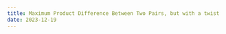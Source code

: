 ```yaml
---
title: Maximum Product Difference Between Two Pairs, but with a twist
date: 2023-12-19
---
```

<link rel="stylesheet" href="https://yjian012.github.io/Yi-blog/styles.css">
    <!--markdown-->
    <!--script src='https://polyfill.io/v3/polyfill.min.js?features=es6'/-->
    <script src='https://cdnjs.cloudflare.com/ajax/libs/jquery/3.1.1/jquery.min.js' type='text/javascript'/>
    <script src='https://cdnjs.cloudflare.com/ajax/libs/highlight.js/9.9.0/highlight.min.js' type='text/javascript'/>
    <script src='https://cdnjs.cloudflare.com/ajax/libs/showdown/1.6.2/showdown.min.js' type='text/javascript'/>
    <link href='https://cdnjs.cloudflare.com/ajax/libs/highlight.js/9.9.0/styles/default.min.css' id='markdown' rel='stylesheet'/>
    
    <!--markdown then mathjax-->
    <script>
        function loadScript(src){
          return new Promise(function(resolve, reject){
            let script = document.createElement(&#39;script&#39;);
            script.src = src;
            script.onload = () =&gt; resolve(script);
            script.onerror = () =&gt; reject(new Error(`Script load error for ${src}`));
            document.head.append(script);
          });
        }
        loadScript(&quot;https://yjian012.github.io/Yi-blog/markdown-highlight-in-blogger.js&quot;).then(script=&gt;loadScript(&quot;https://yjian012.github.io/Yi-blog/scripts.js&quot;));
      //https://mxp22.surge.sh/markdown-highlight-in-blogger.js
    </script>
<pre>
Yesterday's daily problem, E1913. Maximum Product Difference Between Two Pairs, is a very easy one.

Description:
<blockquote>The product difference between two pairs (a, b) and (c, d) is defined as (a * b) - (c * d).

For example, the product difference between (5, 6) and (2, 7) is (5 * 6) - (2 * 7) = 16.
Given an integer array nums, choose four distinct indices w, x, y, and z such that the product difference between pairs (nums[w], nums[x]) and (nums[y], nums[z]) is maximized.

Return the maximum such product difference.

Constraints:
  4 <= nums.length <= $10^4$
  1 <= nums[i] <= $10^4$</blockquote>

This problem is very easy, one just needs to find the largest two numbers and the smallest two. This works because all the elements are positive.

So, naturally, I wonder, what if 0 and negative numbers are allowed? I.e, the second constraint becomes $-10^4$ &lt;= nums[i] &lt;= $10^4$?

At first, I thought, this is just a little more complicated. But as I attempted to solve it, I figured that this problem has quite a few special situations that I must take care of. It takes a lot of patience and carefulness.

Here is the test program that I wrote in C++. Are you able to solve this problem correctly? (The solution must still be $O(n)$.)
(Let me know if you translated it into a different language. I'll add them or link them.)
</pre>
<pre class="markdown">
```cpp
#include &lt;bits/stdc++.h>
using namespace std;
int yourSolution(vector&lt;int> &v){
    //input your solution here
    
    
    
    
    
    
}
int bruteForce(const vector&lt;int> &v,int &i1,int &i2,int &i3,int &i4){
    const int sz=v.size();
    int r=0,e1,e2,e3,e4,t;
    for(int i=0;i&lt;sz;++i){
        e1=v[i];
        for(int j=i+1;j&lt;sz;++j){
            e2=v[j];
            for(int k=j+1;k&lt;sz;++k){
                e3=v[k];
                for(int l=k+1;l&lt;sz;++l){
                    e4=v[l];
                    t=abs(e1*e2-e3*e4);
                    if(t>r) r=t,i1=e1,i2=e2,i3=e3,i4=e4;
                    t=abs(e1*e3-e2*e4);
                    if(t>r) r=t,i1=e1,i2=e3,i3=e2,i4=e4;
                    t=abs(e1*e4-e3*e2);
                    if(t>r) r=t,i1=e1,i2=e4,i3=e3,i4=e2;
                }
            }
        }
    }
    return r;
}
default_random_engine rg(chrono::system_clock::now().time_since_epoch().count());
uniform_int_distribution&lt;int> rollEle(1,10000);
const int optSize=12;
const int maxSize=32;
uniform_int_distribution&lt;int> rollPos(0,maxSize-1);
uniform_int_distribution&lt;int> roll0(0,1);
uniform_int_distribution&lt;int> rollExtreme(0,1);
void noNeg(vector&lt;int> &v){
    v.resize(maxSize);
    for(int i=0;i&lt;maxSize;++i) v[i]=rollEle(rg);
    if(roll0(rg)) for(int i=0;i&lt;3;++i) v[rollPos(rg)]=0;
}
void noPos(vector&lt;int> &v){
    v.resize(maxSize);
    for(int i=0;i&lt;maxSize;++i) v[i]=-rollEle(rg);
    if(roll0(rg)) for(int i=0;i&lt;3;++i) v[rollPos(rg)]=0;
}
void mixed(vector&lt;int> &v){
    v.resize(maxSize);
    for(int i=0;i&lt;maxSize/2;++i) v[i]=rollEle(rg);
    for(int i=maxSize/2;i&lt;maxSize;++i) v[i]=-rollEle(rg);
    if(roll0(rg)) for(int i=0;i&lt;3;++i) v[rollPos(rg)]=0;
}
void neg2posN(vector&lt;int> &v){
    if(rollExtreme(rg)){
        v=vector&lt;int>{1,1,1,1,1,3,1,-1000,1,1,1,1,1,1,1,-1000,1,1,1,1,2,1,1,1,1};
        if(rollExtreme(rg)) v=vector&lt;int>{1,1,1,1,1,3,1,1000,1,1,1,1,1,1,1,-1000,1,1,1,1,-2,1,1,1,1};
        if(roll0(rg)) v[0]=0;
        return;
    }
    v.resize(maxSize);
    for(int i=2;i&lt;maxSize;++i) v[i]=rollEle(rg);
    if(roll0(rg)) for(int i=0;i&lt;3;++i) v[rollPos(rg)]=0;
    v[0]=-rollEle(rg);
    v[1]=-rollEle(rg);
}
void neg1posN(vector&lt;int> &v){
    v.resize(maxSize);
    for(int i=2;i&lt;maxSize;++i) v[i]=rollEle(rg);
    if(roll0(rg)) for(int i=0;i&lt;3;++i) v[rollPos(rg)]=0;
    v[rollPos(rg)]=-rollEle(rg);
}
void pos2negN(vector&lt;int> &v){
    if(rollExtreme(rg)){
        v=vector&lt;int>{-1,-1,-1,-1,-1,-3,1,-1000,-1,-1,-1,-1,-1,-1,-1,1000,-1,-1,-1,-1,-2,-1,-1,-1,-1};
        if(rollExtreme(rg)) v=vector&lt;int>{1,1,1,1,1,3,1,-1000,1,1,1,1,1,1,1,-1000,1,1,1,1,2,1,1,1,1};
        if(roll0(rg)) v[0]=0;
        return;
    }
    v.resize(maxSize);
    for(int i=2;i&lt;maxSize;++i) v[i]=-rollEle(rg);
    if(roll0(rg)) for(int i=0;i&lt;3;++i) v[rollPos(rg)]=0;
    v[0]=rollEle(rg);
    v[1]=rollEle(rg);
}
void pos1negN(vector&lt;int> &v){
    v.resize(maxSize);
    for(int i=2;i&lt;maxSize;++i) v[i]=-rollEle(rg);
    if(roll0(rg)) for(int i=0;i&lt;3;++i) v[rollPos(rg)]=0;
    v[rollPos(rg)]=rollEle(rg);
}
void pos2neg2(vector&lt;int> &v){
    v.resize(4);
    v[0]=rollEle(rg);
    v[1]=-rollEle(rg);
    v[2]=-rollEle(rg);
    v[3]=rollEle(rg);
}
void pos2neg2and0(vector&lt;int> &v){
    v.resize(maxSize);
    v[0]=rollEle(rg);
    v[1]=-rollEle(rg);
    v[2]=-rollEle(rg);
    v[3]=rollEle(rg);
}
void pos2neg1and0(vector&lt;int> &v){
    v=vector&lt;int>(maxSize,0);
    v[0]=rollEle(rg);
    v[1]=-rollEle(rg);
    v.back()=rollEle(rg);
}
void neg2pos1and0(vector&lt;int> &v){
    v=vector&lt;int>(maxSize,0);
    v[0]=-rollEle(rg);
    v[1]=rollEle(rg);
    v.back()=-rollEle(rg);
}
void neg1pos1and0(vector&lt;int> &v){
    v=vector&lt;int>(maxSize,0);
    v[1]=rollEle(rg);
    v.back()=-rollEle(rg);
}
void (*updateTest[optSize]) (vector&lt;int>&)={noNeg,noPos,mixed,neg2posN,neg1posN,pos2negN,pos1negN,pos2neg2,pos2neg2and0,pos2neg1and0,neg2pos1and0,neg1pos1and0};
int main(){
    int i1,i2,i3,i4;
    int repeat=10000;
    vector&lt;int> test;
    uniform_int_distribution&lt;int> rollOpt(0,optSize-1);
    for(int i=0;i&lt;repeat;++i){
        updateTest[rollOpt(rg)](test);
        int result=yourSolution(test);
        int maxi=bruteForce(test,i1,i2,i3,i4);
        if(result!=maxi){
            cout&lt;&lt;"iteration number:"&lt;&lt;i&lt;&lt;endl;
            cout&lt;&lt;"input is ";
            for(auto e:test) cout&lt;&lt;e&lt;&lt;",";
            cout&lt;&lt;endl;
            cout&lt;&lt;"Your answer is "&lt;&lt;result&lt;&lt;", but the maximum is abs("&lt;&lt;i1&lt;&lt;"*"&lt;&lt;i2&lt;&lt;"-"&lt;&lt;i3&lt;&lt;"*"&lt;&lt;i4&lt;&lt;")="&lt;&lt;maxi&lt;&lt;".\n";
            return 0;
        }
    }
    cout&lt;&lt;"All passed!\n";
    return 0;
}
```
</pre>
<pre>
For simplicity and speed, the test cases are not randomly shuffled, but it probably doesn't matter too much in this context. A bigger problem is, the extreme cases are too rare, so I added some of them manually. If you think there are other extreme cases that should be included, let me know!

I wrote my own solution and it passed all test cases, but I'm still not 100% sure it's correct. Let me know if you wrote a better test case generator that covers more corner cases!
</pre>